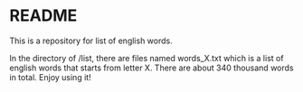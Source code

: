 # README

This is a repository for list of english words.

In the directory of /list, there are files named words_X.txt which is a list of english words that starts from letter X.
There are about 340 thousand words in total.
Enjoy using it!
